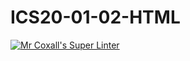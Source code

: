 # ICS20-01-02-HTML

[![Mr Coxall's Super Linter](https://github.com/Ali-Mugamai/ICS20-01-02-HTML/workflows/Mr%20Coxall's%20Super%20Linter/badge.svg)](https://github.com/Ali-Mugamai/ICS20-01-02-HTML/actions/)
